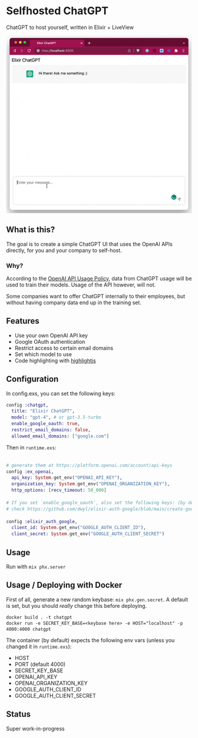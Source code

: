 # Selfhosted ChatGPT

ChatGPT to host yourself, written in Elixir + LiveView

![screenshot](demo.gif)

## What is this?

The goal is to create a simple ChatGPT UI that uses the OpenAI APIs directly, for you and your company to self-host.

### Why?

According to the [OpenAI API Usage Policy](https://openai.com/policies/api-data-usage-policies), data from ChatGPT usage will be used to train their models. Usage of the API however, will not.

Some companies want to offer ChatGPT internally to their employees, but without having company data end up in the training set.

## Features

- Use your own OpenAI API key
- Google OAuth authentication
- Restrict access to certain email domains
- Set which model to use
- Code highlighting with [highlightjs](https://highlightjs.org/)

## Configuration

In config.exs, you can set the following keys:

```elixir
config :chatgpt,
  title: "Elixir ChatGPT",
  model: "gpt-4", # or gpt-3.5-turbo
  enable_google_oauth: true,
  restrict_email_domains: false,
  allowed_email_domains: ["google.com"]
```

Then in `runtime.exs`:

```elixir

# generate them at https://platform.openai.com/account/api-keys
config :ex_openai,
  api_key: System.get_env("OPENAI_API_KEY"),
  organization_key: System.get_env("OPENAI_ORGANIZATION_KEY"),
  http_options: [recv_timeout: 50_000]

# If you set `enable_google_oauth`, also set the following keys: (by default, uses the environment variables)
# check https://github.com/dwyl/elixir-auth-google/blob/main/create-google-app-guide.md on how to get these keys

config :elixir_auth_google,
  client_id: System.get_env("GOOGLE_AUTH_CLIENT_ID"),
  client_secret: System.get_env("GOOGLE_AUTH_CLIENT_SECRET")
```

## Usage

Run with `mix phx.server`

## Usage / Deploying with Docker

First of all, generate a new random keybase: `mix phx.gen.secret`. A default is set, but you should *really* change this before deploying.

```
docker build . -t chatgpt
docker run -e SECRET_KEY_BASE=<keybase here> -e HOST="localhost" -p 4000:4000 chatgpt
```

The container (by default) expects the following env vars (unless you changed it in `runtime.exs`):

- HOST
- PORT (default 4000)
- SECRET_KEY_BASE
- OPENAI_API_KEY
- OPENAI_ORGANIZATION_KEY
- GOOGLE_AUTH_CLIENT_ID
- GOOGLE_AUTH_CLIENT_SECRET

## Status

Super work-in-progress
